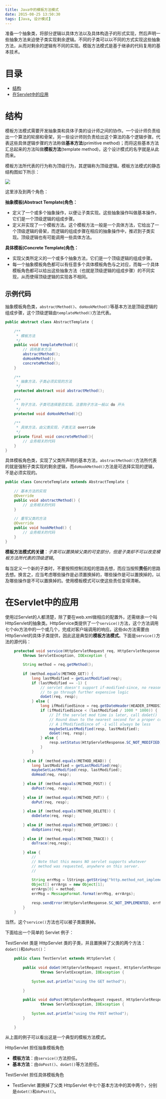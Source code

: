 ```yaml
---
title: Java中的模板方法模式
date: 2015-08-25 13:50:30
tags: [Java, 设计模式]
---
```

准备一个抽象类，将部分逻辑以具体方法以及具体构造子的形式实现，然后声明一些抽象方法来迫使子类实现剩余逻辑。不同的子类可以以不同的方式实现这些抽象方法，从而对剩余的逻辑有不同的实现。模版方法模式是基于继承的代码复用的基本技术。

# 目录

* [结构](#structure)
* [在Servlet中的应用](#application)

<h1 id="structure">结构</h1>

模板方法模式需要开发抽象类和具体子类的设计师之间的协作。一个设计师负责给出一个算法的轮廓和骨架，另一些设计师则负责给出这个算法的各个逻辑步骤。代表这些具体逻辑步骤的方法称做**基本方法**(primitive method)；而将这些基本方法汇总起来的方法叫做**模板方法**(template method)，这个设计模式的名字就是从此而来。

模板方法所代表的行为称为顶级行为，其逻辑称为顶级逻辑。模板方法模式的静态结构图如下所示：

![](http://7xl94a.com1.z0.glb.clouddn.com/123123123.png)

这里涉及到两个角色：

**抽象模板(Abstract Template)角色：**

* 定义了一个或多个抽象操作，以便让子类实现。这些抽象操作叫做基本操作，它们是一个顶级逻辑的组成步骤。
* 定义并实现了一个模板方法。这个模板方法一般是一个具体方法，它给出了一个顶级逻辑的骨架，而逻辑的组成步骤在相应的抽象操作中，推迟到子类实现。顶级逻辑也有可能调用一些具体方法。

**具体模板(Concrete Template)角色：**

* 实现父类所定义的一个或多个抽象方法，它们是一个顶级逻辑的组成步骤。
* 每一个抽象模板角色都可以有任意多个具体模板角色与之对应，而每一个具体模板角色都可以给出这些抽象方法（也就是顶级逻辑的组成步骤）的不同实现，从而使得顶级逻辑的实现各不相同。

## 示例代码

抽象模板角色类，`abstractMethod()`、`doHookMethod()`等基本方法是顶级逻辑的组成步骤，这个顶级逻辑由`templateMethod()`方法代表。

```java
public abstract class AbstractTemplate {
    
    /**
     * 模板方法
     */
    public void templateMethod(){
        // 调用基本方法
        abstractMethod();
        doHookMethod();
        concreteMethod();
    }
    
    /**
     * 抽象方法，子类必须实现的方法
     */
    protected abstract void abstractMethod();
    
    /**
     * 钩子方法，子类可选择是否实现。注意钩子方法一般以 do 开头
     */
    protected void doHookMethod(){}
    
    /**
     * 具体方法，由父类实现，子类无法 override
     */
    private final void concreteMethod(){
        // 业务相关的代码
    }
}
```

具体模板角色类，实现了父类所声明的基本方法，`abstractMethod()`方法所代表的就是强制子类实现的剩余逻辑，而`doHookMethod()`方法是可选择实现的逻辑，不是必须实现的。

```java
public class ConcreteTemplate extends AbstractTemplate {
    
    // 基本方法的实现
    @Override
    public void abstractMethod() {
        // 业务相关的代码
    }
    
    // 重写父类的方法
    @Override
    public void hookMethod() {
        // 业务相关的代码
    }
}
```

**模板方法模式的关键**：*子类可以置换掉父类的可变部分，但是子类却不可以改变模板方法所代表的顶级逻辑*。
 
每当定义一个新的子类时，不要按照控制流程的思路去想，而应当按照**责任**的思路去想。换言之，应当考虑哪些操作是必须置换掉的，哪些操作是可以置换掉的，以及哪些操作是不可以置换掉的。使用模板模式可以使这些责任变得清晰。

<h1 id="application">在Servlet中的应用</h1>

使用过Servlet的人都清楚，除了要在web.xml做相应的配置外，还需继承一个叫HttpServlet的抽象类。HttpService类提供了一个`service()`方法，这个方法调用七个do方法中的一个或几个，完成对客户端调用的响应。这些do方法需要由HttpServlet的具体子类提供，因此这是典型的**模板方法模式**。下面是`service()`方法的源代码：

```java
    protected void service(HttpServletRequest req, HttpServletResponse resp)
        throws ServletException, IOException {
 
        String method = req.getMethod();
 
        if (method.equals(METHOD_GET)) {
            long lastModified = getLastModified(req);
            if (lastModified == -1) {
                // servlet doesn't support if-modified-since, no reason
                // to go through further expensive logic
                doGet(req, resp);
            } else {
                long ifModifiedSince = req.getDateHeader(HEADER_IFMODSINCE);
                if (ifModifiedSince < (lastModified / 1000 * 1000)) {
                    // If the servlet mod time is later, call doGet()
                    // Round down to the nearest second for a proper compare
                    // A ifModifiedSince of -1 will always be less
                    maybeSetLastModified(resp, lastModified);
                    doGet(req, resp);
                } else {
                    resp.setStatus(HttpServletResponse.SC_NOT_MODIFIED);
                }
            }
 
        } else if (method.equals(METHOD_HEAD)) {
            long lastModified = getLastModified(req);
            maybeSetLastModified(resp, lastModified);
            doHead(req, resp);
 
        } else if (method.equals(METHOD_POST)) {
            doPost(req, resp);
 
        } else if (method.equals(METHOD_PUT)) {
            doPut(req, resp);       
 
        } else if (method.equals(METHOD_DELETE)) {
            doDelete(req, resp);
 
        } else if (method.equals(METHOD_OPTIONS)) {
            doOptions(req,resp);
 
        } else if (method.equals(METHOD_TRACE)) {
            doTrace(req,resp);
 
        } else {
            //
            // Note that this means NO servlet supports whatever
            // method was requested, anywhere on this server.
            //
 
            String errMsg = lStrings.getString("http.method_not_implemented");
            Object[] errArgs = new Object[1];
            errArgs[0] = method;
            errMsg = MessageFormat.format(errMsg, errArgs);
 
            resp.sendError(HttpServletResponse.SC_NOT_IMPLEMENTED, errMsg);
        }
    }
```

当然，这个`service()`方法也可以被子类置换掉。
 
下面给出一个简单的 Servlet 例子：
 
TestServlet 类是 HttpServlet 类的子类，并且置换掉了父类的两个方法：`doGet()`和`doPost()`：

```java
    public class TestServlet extends HttpServlet {
     
        public void doGet(HttpServletRequest request, HttpServletResponse response)
                throws ServletException, IOException {
     
            System.out.println("using the GET method");
 
        }
     
        public void doPost(HttpServletRequest request, HttpServletResponse response)
                throws ServletException, IOException {
     
            System.out.println("using the POST method");
        }
     
    }
```

从上面的例子可以看出这是一个典型的模板方法模式。
 
HttpServlet 担任抽象模板角色
 
* **模板方法**：由`service()`方法担任。
* **基本方法**：由`doPost()`、`doGet()`等方法担任。
 
TestServlet 担任具体模板角色
 
* TestServlet 置换掉了父类 HttpServlet 中七个基本方法中的其中两个，分别是`doGet()`和`doPost()`。
